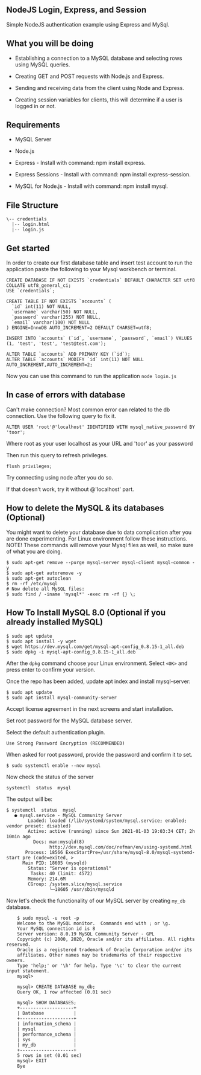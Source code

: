 ## NodeJS Login, Express, and Session
Simple NodeJS authentication example using Express and MySql.

## What you will be doing
* Establishing a connection to a MySQL database and selecting rows using MySQL queries.

* Creating GET and POST requests with Node.js and Express.

* Sending and receiving data from the client using Node and Express.

* Creating session variables for clients, this will determine if a user is logged in or not.

## Requirements
* MySQL Server

* Node.js

* Express - Install with command: npm install express.

* Express Sessions - Install with command: npm install express-session.

* MySQL for Node.js - Install with command: npm install mysql.


## File Structure
```
\-- credentials
  |-- login.html
  |-- login.js
```

## Get started
In order to create our first database table and insert test account to run the application paste the following to your Mysql workbench or terminal.
```
CREATE DATABASE IF NOT EXISTS `credentials` DEFAULT CHARACTER SET utf8 COLLATE utf8_general_ci;
USE `credentials`;

CREATE TABLE IF NOT EXISTS `accounts` (
  `id` int(11) NOT NULL,
  `username` varchar(50) NOT NULL,
  `password` varchar(255) NOT NULL,
  `email` varchar(100) NOT NULL
) ENGINE=InnoDB AUTO_INCREMENT=2 DEFAULT CHARSET=utf8;

INSERT INTO `accounts` (`id`, `username`, `password`, `email`) VALUES (1, 'test', 'test', 'test@test.com');

ALTER TABLE `accounts` ADD PRIMARY KEY (`id`);
ALTER TABLE `accounts` MODIFY `id` int(11) NOT NULL AUTO_INCREMENT,AUTO_INCREMENT=2;
```

Now you can use this command to run the application
```node login.js```

## In case of errors with database
Can't make connection? Most common error can related to the db connection. Use the following query to fix it.

```ALTER USER 'root'@'localhost' IDENTIFIED WITH mysql_native_password BY 'toor';```

Where root as your user localhost as your URL and 'toor' as your password
   
Then run this query to refresh privileges.

```flush privileges;```
   
Try connecting using node after you do so.
   
If that doesn't work, try it without @'localhost' part.

## How to delete the MySQL & its databases (Optional)
You might want to delete your database due to data complication after you are done experimenting. For Linux environment follow these instructions.
NOTE! These commands will remove your Mysql files as well, so make sure of what you are doing. 
```
$ sudo apt-get remove --purge mysql-server mysql-client mysql-common -y
$ sudo apt-get autoremove -y
$ sudo apt-get autoclean
$ rm -rf /etc/mysql
# Now delete all MySQL files:
$ sudo find / -iname 'mysql*' -exec rm -rf {} \;
``` 

## How To Install MySQL 8.0 (Optional if you already installed MySQL)
```
$ sudo apt update
$ sudo apt install -y wget
$ wget https://dev.mysql.com/get/mysql-apt-config_0.8.15-1_all.deb
$ sudo dpkg -i mysql-apt-config_0.8.15-1_all.deb
```

After the ```dpkg``` command choose your Linux environment. Select ```<OK>``` and press enter to confirm your version.

Once the repo has been added, update apt index and install mysql-server:

```
$ sudo apt update
$ sudo apt install mysql-community-server
```
Accept license agreement in the next screens and start installation.

Set root password for the MySQL database server.

Select the default authentication plugin.

```Use Strong Password Encryption (RECOMMENDED)```

When asked for root password, provide the password and confirm it to set.

```$ sudo systemctl enable --now mysql```

Now check the status of the server

```systemctl  status  mysql```

The output will be:
```
$ systemctl  status  mysql
   ● mysql.service - MySQL Community Server
        Loaded: loaded (/lib/systemd/system/mysql.service; enabled; vendor preset: disabled)
        Active: active (running) since Sun 2021-01-03 19:03:34 CET; 2h 10min ago
          Docs: man:mysqld(8)
                http://dev.mysql.com/doc/refman/en/using-systemd.html
       Process: 18566 ExecStartPre=/usr/share/mysql-8.0/mysql-systemd-start pre (code=exited, >
      Main PID: 18605 (mysqld)
        Status: "Server is operational"
         Tasks: 40 (limit: 4572)
        Memory: 214.6M
        CGroup: /system.slice/mysql.service
                └─18605 /usr/sbin/mysqld
```

Now let's check the functionality of our MySQL server by creating ```my_db``` database.
```
    $ sudo mysql -u root -p
    Welcome to the MySQL monitor.  Commands end with ; or \g.
    Your MySQL connection id is 8
    Server version: 8.0.19 MySQL Community Server - GPL
    Copyright (c) 2000, 2020, Oracle and/or its affiliates. All rights reserved.
    Oracle is a registered trademark of Oracle Corporation and/or its
    affiliates. Other names may be trademarks of their respective owners.
    Type 'help;' or '\h' for help. Type '\c' to clear the current input statement.
    mysql> 
    
    mysql> CREATE DATABASE my_db;
    Query OK, 1 row affected (0.01 sec)
    
    mysql> SHOW DATABASES;
    +--------------------+
    | Database           |
    +--------------------+
    | information_schema |
    | mysql              |
    | performance_schema |
    | sys                |
    | my_db              |
    +--------------------+
    5 rows in set (0.01 sec)
    mysql> EXIT
    Bye
```
